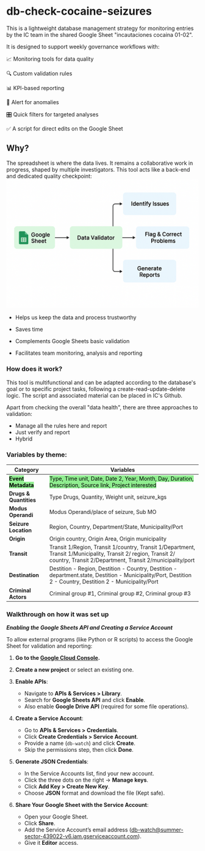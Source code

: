 # db-check-cocaine-seizures
This is a lightweight database management strategy for monitoring entries by the IC team in the shared Google Sheet "incautaciones cocaina 01-02".

It is designed to support weekly governance workflows with:

📈 Monitoring tools for data quality

🔍 Custom validation rules

📊 KPI-based reporting

🚨 Alert for anomalies

🎛️ Quick filters for targeted analyses

✅ A script for direct edits on the Google Sheet

## Why?
The spreadsheet is where the data lives. It remains a collaborative work in progress, shaped by multiple investigators. This tool acts like a back-end and dedicated quality checkpoint:
![alt text](image.png)
- Helps us keep the data and process trustworthy

- Saves time

- Complements Google Sheets basic validation

- Facilitates team monitoring, analysis and reporting

### How does it work?

This tool is multifunctional and can be adapted according to the database's goal or to specific project tasks, following a create-read-update-delete logic. The script and associated material can be placed in IC's Github.

Apart from checking the overall "data health", there are three approaches to validation:

- Manage all the rules here and report
- Just verify and report 
- Hybrid

### Variables by theme:

| **Category**           | **Variables**                                                                                                                                             |
|------------------------|------------------------------------------------------------------------------------------------------------------------------------------------------------|
| <mark style="background-color: #90EE90">**Event Metadata**</mark>     | <mark style="background-color: #90EE90">Type, Time unit, Date, Date 2, Year, Month, Day, Duration, Description, Source link, Project interested</mark>                                                  |
| **Drugs & Quantities** | Type Drugs, Quantity, Weight unit, seizure_kgs                                                                                         |
| **Modus Operandi**     | Modus Operandi/place of seizure, Sub MO                                                                                                                   |
| **Seizure Location**   | Region, Country, Department/State, Municipality/Port                                                                                                      |
| **Origin**             | Origin country, Origin Area, Origin municipality                                                                                                          |
| **Transit**            | Transit 1/Region, Transit 1/country, Transit 1/Department, Transit 1/Municipality, Transit 2/ region, Transit 2/ country, Transit 2/Department, Transit 2/municipality/port |
| **Destination**        | Destition - Region, Destition - Country, Destition - department.state, Destition - Municipality/Port, Destition 2 - Country, Destition 2 - Municipality/Port |
| **Criminal Actors**    | Criminal group #1, Criminal group #2, Criminal group #3                                                                                                  |
                                                       
### Walkthrough on how it was set up
 _***Enabling the Google Sheets API and Creating a Service Account***_

To allow external programs (like Python or R scripts) to access the Google Sheet for validation and reporting:

1. **Go to the [Google Cloud Console](https://console.cloud.google.com/).**

2. **Create a new project** or select an existing one.

3. **Enable APIs**:
   - Navigate to **APIs & Services > Library**.
   - Search for **Google Sheets API** and click **Enable**.
   - Also enable **Google Drive API** (required for some file operations).

4. **Create a Service Account**:
   - Go to **APIs & Services > Credentials**.
   - Click **Create Credentials > Service Account**.
   - Provide a name (`db-watch`) and click **Create**.
   - Skip the permissions step, then click **Done**.

5. **Generate JSON Credentials**:
   - In the Service Accounts list, find your new account.
   - Click the three dots on the right → **Manage keys**.
   - Click **Add Key > Create New Key**.
   - Choose **JSON** format and download the file (Kept safe).

6. **Share Your Google Sheet with the Service Account**:
   - Open your Google Sheet.
   - Click **Share**.
   - Add the Service Account’s email address (db-watch@summer-sector-439022-v6.iam.gserviceaccount.com).
   - Give it **Editor** access.